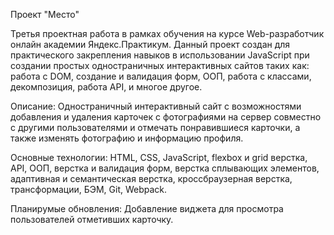 Проект "Место"

Третья проектная работа в рамках обучения на курсе Web-разработчик онлайн академии Яндекс.Практикум. Данный проект создан для практического закрепления навыков в использовании JavaScript при создании простых одностраничных интерактивных сайтов таких как: работа с DOM, создание и валидация форм, ООП, работа с классами, декомпозиция, работа API, и многое другое.

Описание: Одностраничный интерактивный сайт с возможностями добавления и удаления карточек с фотографиями на сервер совместно с другими пользователями и отмечать понравившиеся карточки, а также изменять фотографию и информацию профиля.

Основные технологии: HTML, CSS, JavaScript, flexbox и grid верстка, API, ООП, верстка и валидация форм, верстка сплывающих элементов, адаптивная и семантическая верстка, кроссбраузерная верстка, трансформации, БЭМ, Git, Webpack.

Планирумые обновления: Добавление виджета для просмотра пользователей отметивших карточку.
